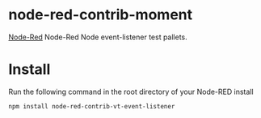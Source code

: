 # node-red-contrib-moment
[Node-Red](http://nodered.org) Node-Red Node event-listener test pallets.

# Install

Run the following command in the root directory of your Node-RED install

    npm install node-red-contrib-vt-event-listener

